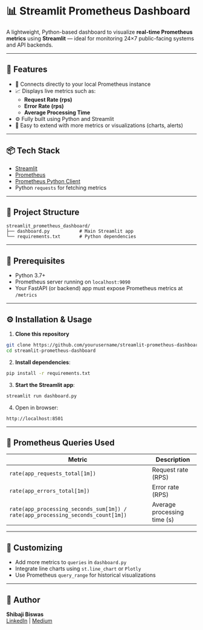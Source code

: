 # 📊 Streamlit Prometheus Dashboard

A lightweight, Python-based dashboard to visualize **real-time Prometheus metrics** using **Streamlit** — ideal for monitoring 24×7 public-facing systems and API backends.

---

## 🚀 Features

- 🔌 Connects directly to your local Prometheus instance
- 📈 Displays live metrics such as:
  - **Request Rate (rps)**
  - **Error Rate (rps)**
  - **Average Processing Time**
- ⚙️ Fully built using Python and Streamlit
- 🧪 Easy to extend with more metrics or visualizations (charts, alerts)

---

## 📦 Tech Stack

- [Streamlit](https://streamlit.io/)
- [Prometheus](https://prometheus.io/)
- [Prometheus Python Client](https://github.com/prometheus/client_python)
- Python `requests` for fetching metrics

---

## 📁 Project Structure

```
streamlit_prometheus_dashboard/
├── dashboard.py           # Main Streamlit app
└── requirements.txt       # Python dependencies
```

---

## 🧰 Prerequisites

- Python 3.7+
- Prometheus server running on `localhost:9090`
- Your FastAPI (or backend) app must expose Prometheus metrics at `/metrics`

---

## ⚙️ Installation & Usage

1. **Clone this repository**

```bash
git clone https://github.com/yourusername/streamlit-prometheus-dashboard.git
cd streamlit-prometheus-dashboard
```

2. **Install dependencies**:

```bash
pip install -r requirements.txt
```

3. **Start the Streamlit app**:

```bash
streamlit run dashboard.py
```

4. Open in browser:

```
http://localhost:8501
```

---

## 📡 Prometheus Queries Used

| Metric                        | Description                        |
|------------------------------|------------------------------------|
| `rate(app_requests_total[1m])` | Request rate (RPS)                |
| `rate(app_errors_total[1m])`   | Error rate (RPS)                  |
| `rate(app_processing_seconds_sum[1m]) / rate(app_processing_seconds_count[1m])` | Average processing time (s) |

---

## 📌 Customizing

- Add more metrics to `queries` in `dashboard.py`
- Integrate line charts using `st.line_chart` or `Plotly`
- Use Prometheus `query_range` for historical visualizations

---



## 🙌 Author

**Shibaji Biswas**  
[LinkedIn](https://linkedin.com/in/shibajibiswas) | [Medium](https://medium.com/@shibajibiswas)
